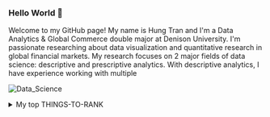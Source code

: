 ### Hello World 👋

Welcome to my GitHub page! My name is Hung Tran and I'm a Data Analytics & Global Commerce double major at Denison University. I'm passionate researching about data visualization and quantitative research in global financial markets. My research focuses on 2 major fields of data science: descriptive and prescriptive analytics. With descriptive analytics, I have experience working with multiple 

![Data_Science](https://www.analyticsinsight.net/wp-content/uploads/2021/08/7-Benefits-of-Data-Science.jpg)

<!--


Here are some ideas to get you started:

- 🔭 I’m currently working on ...
- 🌱 I’m currently learning ...
- 👯 I’m looking to collaborate on ...
- 🤔 I’m looking for help with ...
- 💬 Ask me about ...
- 📫 How to reach me: ...
- 😄 Pronouns: ...
- ⚡ Fun fact: ...
-->
<details>
<summary>My top THINGS-TO-RANK</summary>

| Rank | Languages |
|-----:|-----------|
|     1| Python    |
|     2| R         |
|     3| SQL       |
|     4| STATA     |
</details>
